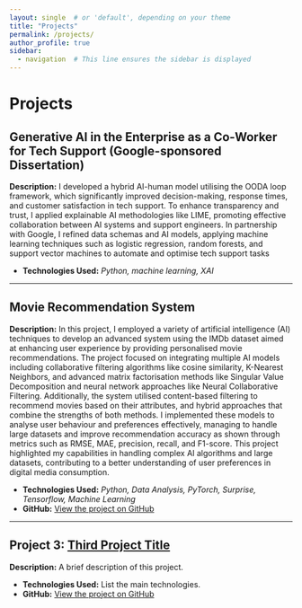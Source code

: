 ```yaml
---
layout: single  # or 'default', depending on your theme
title: "Projects"
permalink: /projects/
author_profile: true
sidebar:
  - navigation  # This line ensures the sidebar is displayed
---
```


# Projects

## Generative AI in the Enterprise as a Co-Worker for Tech Support (Google-sponsored Dissertation)
**Description:** I developed a hybrid AI-human model utilising the OODA loop framework, which significantly improved decision-making, response times, and customer satisfaction in tech support. To enhance transparency and trust, I applied explainable AI methodologies like LIME, promoting effective collaboration between AI systems and support engineers. In partnership with Google, I refined data schemas and AI models, applying machine learning techniques such as logistic regression, random forests, and support vector machines to automate and optimise tech support tasks

- **Technologies Used:** _Python, machine learning, XAI_

---

## Movie Recommendation System
**Description:** In this project, I employed a variety of artificial intelligence (AI) techniques to develop an advanced system using the IMDb dataset aimed at enhancing user experience by providing personalised movie recommendations. The project focused on integrating multiple AI models including collaborative filtering algorithms like cosine similarity, K-Nearest Neighbors, and advanced matrix factorisation methods like Singular Value Decomposition and neural network approaches like Neural Collaborative Filtering. Additionally, the system utilised content-based filtering to recommend movies based on their attributes, and hybrid approaches that combine the strengths of both methods. I implemented these models to analyse user behaviour and preferences effectively, managing to handle large datasets and improve recommendation accuracy as shown through metrics such as RMSE, MAE, precision, recall, and F1-score. This project highlighted my capabilities in handling complex AI algorithms and large datasets, contributing to a better understanding of user preferences in digital media consumption.

- **Technologies Used:** _Python, Data Analysis, PyTorch, Surprise, Tensorflow, Machine Learning_
- **GitHub:** [View the project on GitHub](https://github.com/yasemxn/movie-recommendation-system/blob/main/Code_AI_Project_Yasemin.ipynb)

---

## Project 3: [Third Project Title](https://github.com/yasemxn/portfolioo/blob/master/_projects/projects/project3)
**Description:** A brief description of this project.

- **Technologies Used:** List the main technologies.
- **GitHub:** [View the project on GitHub](https://github.com/yasemxn/portfolioo/blob/master/_projects/projects/project3)
